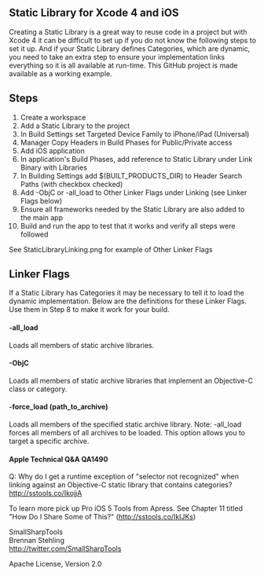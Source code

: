 Static Library for Xcode 4 and iOS
----------------------------------

Creating a Static Library is a great way to reuse code in a project but with Xcode 4 it can be 
difficult to set up if you do not know the following steps to set it up. And if your Static Library
defines Categories, which are dynamic, you need to take an extra step to ensure your implementation
links everything so it is all available at run-time. This GitHub project is made available as a 
working example.  

Steps
-----

1. Create a workspace
2. Add a Static Library to the project
3. In Build Settings set Targeted Device Family to iPhone/iPad (Universal)
4. Manager Copy Headers in Build Phases for Public/Private access
5. Add iOS application
6. In application's Build Phases, add reference to Static Library under Link Binary with Libraries
7. In Building Settings add $(BUILT_PRODUCTS_DIR) to Header Search Paths (with checkbox checked)
8. Add -ObjC or -all_load to Other Linker Flags under Linking (see Linker Flags below)
9. Ensure all frameworks needed by the Static Library are also added to the main app
10. Build and run the app to test that it works and verify all steps were followed

See StaticLibraryLinking.png for example of Other Linker Flags  

Linker Flags
------------

If a Static Library has Categories it may be necessary to tell it to load the dynamic implementation.
Below are the definitions for these Linker Flags. Use them in Step 8 to make it work for your build.

#### -all_load 

Loads all members of static archive libraries.

#### -ObjC 

Loads all members of static archive libraries that implement an Objective-C class or category.

#### -force_load (path_to_archive) 

Loads all members of the specified static archive
library. Note: -all_load forces all members of all archives to be loaded. 
This option allows you to target a specific archive.

#### Apple Technical Q&A QA1490 

Q:  Why do I get a runtime exception of "selector not recognized" when linking against an Objective-C 
static library that contains categories? http://sstools.co/IkojjA  

To learn more pick up Pro iOS 5 Tools from Apress. See Chapter 11 titled 
"How Do I Share Some of This?" (http://sstools.co/IklJKs)  

SmallSharpTools  
Brennan Stehling  
http://twitter.com/SmallSharpTools  

Apache License, Version 2.0  
